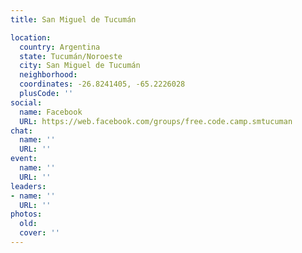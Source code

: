 ```yaml
---
title: San Miguel de Tucumán

location:
  country: Argentina
  state: Tucumán/Noroeste
  city: San Miguel de Tucumán
  neighborhood: 
  coordinates: -26.8241405, -65.2226028
  plusCode: ''
social:
  name: Facebook
  URL: https://web.facebook.com/groups/free.code.camp.smtucuman
chat:
  name: ''
  URL: ''
event:
  name: ''
  URL: ''
leaders:
- name: ''
  URL: ''
photos:
  old: 
  cover: ''
---
```

